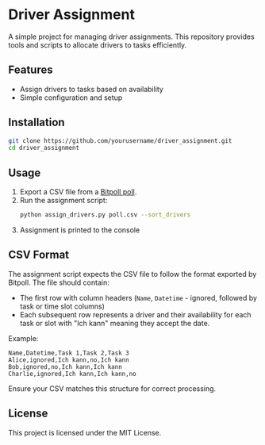 # Driver Assignment

A simple project for managing driver assignments. This repository provides tools and scripts to allocate drivers to tasks efficiently.

## Features

- Assign drivers to tasks based on availability
- Simple configuration and setup

## Installation

```bash
git clone https://github.com/yourusername/driver_assignment.git
cd driver_assignment
```

## Usage

1. Export a CSV file from a [Bitpoll poll](https://bitpoll.de/).
2. Run the assignment script:
    ```bash
    python assign_drivers.py poll.csv --sort_drivers
    ```
3. Assignment is printed to the console

## CSV Format

The assignment script expects the CSV file to follow the format exported by Bitpoll. The file should contain:

- The first row with column headers (`Name`, `Datetime` - ignored, followed by task or time slot columns)
- Each subsequent row represents a driver and their availability for each task or slot with "Ich kann" meaning they accept the date.

Example:

```csv
Name,Datetime,Task 1,Task 2,Task 3
Alice,ignored,Ich kann,no,Ich kann
Bob,ignored,no,Ich kann,Ich kann
Charlie,ignored,Ich kann,Ich kann,no
```

Ensure your CSV matches this structure for correct processing.

## License

This project is licensed under the MIT License.